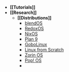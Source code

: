 - **[[Tutorials]]**
- **[[Research]]**
	- **[[Distributions]]**
		- [blendOS](https://blendos.co)
		- [RedoxOS](https://www.redox-os.org)
		- [NixOS](https://nixos.org)
		- [Plan 9](https://en.wikipedia.org/wiki/Plan_9_from_Bell_Labs)
		- [GoboLinux](https://www.gobolinux.org)
		- [Linux from Scratch](https://www.linuxfromscratch.org)
		- [Zorin OS](https://zorin.com/os/)
		- [Pop! OS](https://pop.system76.com)
		-